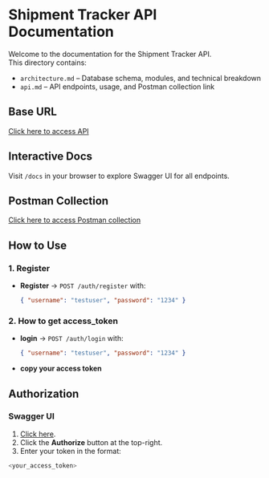 # Shipment Tracker API Documentation

Welcome to the documentation for the Shipment Tracker API.  
This directory contains:

- `architecture.md` – Database schema, modules, and technical breakdown
- `api.md` – API endpoints, usage, and Postman collection link

## Base URL
[Click here to access API](https://shipsy-shipment-tracker-1.onrender.com)


## Interactive Docs

Visit `/docs` in your browser to explore Swagger UI for all endpoints.

## Postman Collection

[Click here to access Postman collection](https://web.postman.co/workspace/My-Workspace~81b583b2-ccb1-4e74-8dc5-aeb95fde3af1/collection/36962637-a2ff1eaf-8a91-4e7f-82cc-7592bc4ba691?action=share&source=copy-link&creator=36962637)


## How to Use

### 1. Register 
- **Register** → `POST /auth/register` with:
  ```json
  { "username": "testuser", "password": "1234" }

### 2. How to get access_token
- **login** → `POST /auth/login` with:
  ```json
  { "username": "testuser", "password": "1234" }
- **copy your access token**
  
## Authorization

### Swagger UI
1. [Click here](https://shipsy-shipment-tracker-1.onrender.com/docs).
2. Click the **Authorize** button at the top-right.
3. Enter your token in the format:
```python
<your_access_token>
